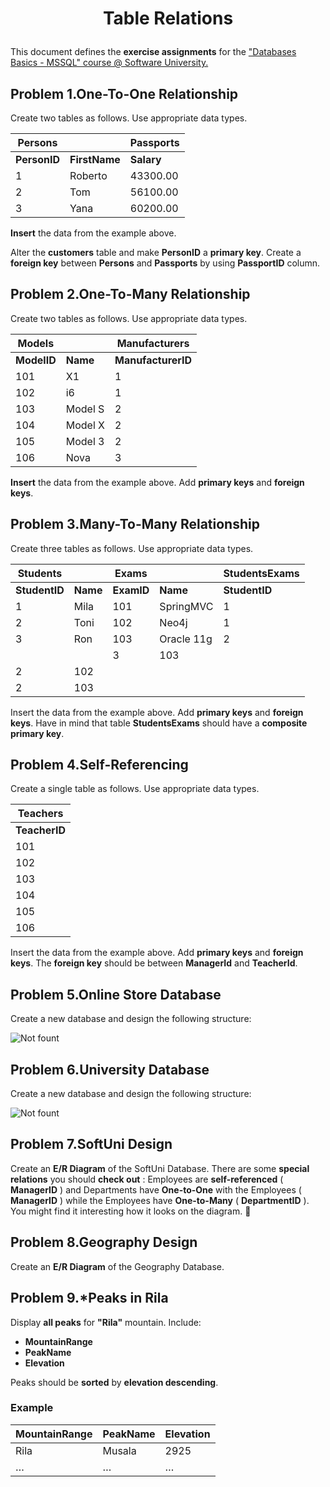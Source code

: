 ﻿# <p align="center">  Table Relations </p>

This document defines the **exercise assignments** for the [&quot;Databases Basics - MSSQL&quot; course @ Software University.](https://softuni.bg/trainings/1436/databases-basics-mssql-september-2016)

## Problem 1.One-To-One Relationship

Create two tables as follows. Use appropriate data types.

| **Persons** |   | **Passports** |
| --- | --- | --- |
| **PersonID** | **FirstName** | **Salary** | **PassportID** |   | **PassportID** | **PassportNumber** |
| 1   | Roberto                                             | 43300.00 | 102 |   | 101 | N34FG21B |
| 2 | Tom | 56100.00 | 103 |   | 102 | K65LO4R7 |
| 3 | Yana | 60200.00 | 101 |   | 103 | ZE657QP2 |

**Insert** the data from the example above.

Alter the **customers** table and make **PersonID** a **primary key**. Create a **foreign key** between **Persons** and **Passports** by using **PassportID** column.

## Problem 2.One-To-Many Relationship

Create two tables as follows. Use appropriate data types.

| **Models** |   | **Manufacturers** |
| --- | --- | --- |
| **ModelID** | **Name** | **ManufacturerID** |   | **ManufacturerID** | **Name** | **EstablishedOn** |
| 101 | X1 | 1 |   | 1   | BMW | 07/03/1916 |
| 102 | i6 | 1 |   | 2 | Tesla | 01/01/2003 |
| 103 | Model S | 2 |   | 3 | Lada | 01/05/1966 |
| 104 | Model X | 2 |   |   |
| 105 | Model 3 | 2 |   |   |
| 106 | Nova | 3 |   |   |

**Insert** the data from the example above. Add **primary keys** and **foreign keys**.

## Problem 3.Many-To-Many Relationship

Create three tables as follows. Use appropriate data types.

| **Students** |   | **Exams** |   | **StudentsExams** |
| --- | --- | --- | --- | --- |
| **StudentID** | **Name** | **ExamID** | **Name** | **StudentID** | **ExamID** |
| 1   | Mila                                       | 101 | SpringMVC | 1 | 101 |
| 2 | Toni | 102 | Neo4j | 1 | 102 |
| 3 | Ron | 103 | Oracle 11g | 2 | 101 |
|   |   | 3 | 103 |
| 2 | 102 |
| 2 | 103 |

Insert the data from the example above.
Add **primary keys** and **foreign keys**. Have in mind that table **StudentsExams** should have a **composite primary key**.

## Problem 4.Self-Referencing

Create a single table as follows. Use appropriate data types.

| **Teachers** |
| --- |
| **TeacherID** | **Name** | **ManagerID** |
| 101 | John | NULL |
| 102 | Maya | 106 |
| 103 | Silvia | 106 |
| 104 | Ted | 105 |
| 105 | Mark | 101 |
| 106 | Greta | 101 |

Insert the data from the example above. Add **primary keys** and **foreign keys**. The **foreign key** should be between **ManagerId** and **TeacherId**.

## Problem 5.Online Store Database

Create a new database and design the following structure:

![Not fount](/DBFundamentals/Databases-Basics/images/01.png)

## Problem 6.University Database

Create a new database and design the following structure:

![Not fount](/DBFundamentals/Databases-Basics/images/02.png)

## Problem 7.SoftUni Design

Create an **E/R Diagram** of the SoftUni Database. There are some **special relations** you should **check out** : Employees are **self-referenced** ( **ManagerID** ) and Departments have **One-to-One** with the Employees ( **ManagerID** ) while the Employees have **One-to-Many** ( **DepartmentID** ). You might find it interesting how it looks on the diagram. 

## Problem 8.Geography Design

Create an **E/R Diagram** of the Geography Database.

## Problem 9.\*Peaks in Rila

Display **all peaks** for **&quot;Rila&quot;** mountain. Include:

- **MountainRange**
- **PeakName**
- **Elevation**

Peaks should be **sorted** by **elevation descending**.

### Example

| **MountainRange** | **PeakName** | **Elevation** |
| --- | --- | --- |
| Rila | Musala | 2925 |
| … | … | … |